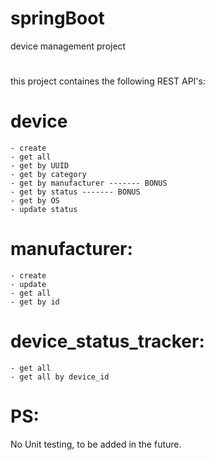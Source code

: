 # springBoot
device management project 
# 
this project containes the following REST API's:
 # device 
    - create
    - get all
    - get by UUID
    - get by category
    - get by manufacturer ------- BONUS
    - get by status ------- BONUS
    - get by OS 
    - update status
    
# manufacturer:
    - create
    - update
    - get all
    - get by id

# device_status_tracker:
    - get all
    - get all by device_id
# PS:
No Unit testing, to be added in the future.
